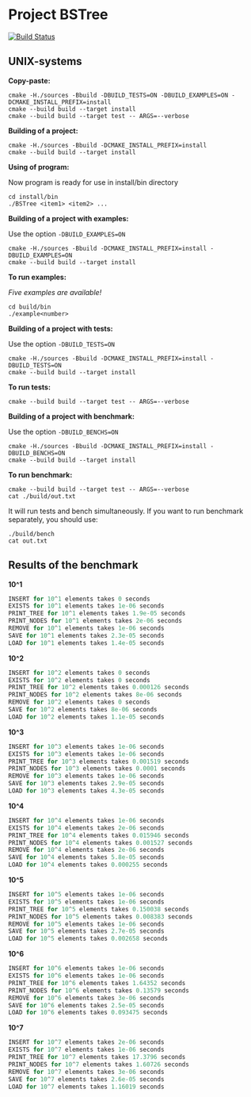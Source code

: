 # Project BSTree

[![Build Status](https://travis-ci.org/orangejohny/BSTree.svg?branch=master)](https://travis-ci.org/orangejohny/BSTree)

## UNIX-systems

**Copy-paste:**

```shell
cmake -H./sources -Bbuild -DBUILD_TESTS=ON -DBUILD_EXAMPLES=ON -DCMAKE_INSTALL_PREFIX=install
cmake --build build --target install
cmake --build build --target test -- ARGS=--verbose
```

**Building of a project:**

```shell
cmake -H./sources -Bbuild -DCMAKE_INSTALL_PREFIX=install
cmake --build build --target install
```

**Using of program:**

Now program is ready for use in install/bin directory

```shell
cd install/bin
./BSTree <item1> <item2> ...
```

**Building of a project with examples:**

Use the option `-DBUILD_EXAMPLES=ON`

```shell
cmake -H./sources -Bbuild -DCMAKE_INSTALL_PREFIX=install -DBUILD_EXAMPLES=ON
cmake --build build --target install
```

**To run examples:**

*Five examples are available!*

```shell
cd build/bin
./example<number>
```

**Building of a project with tests:**

Use the option `-DBUILD_TESTS=ON`

```shell
cmake -H./sources -Bbuild -DCMAKE_INSTALL_PREFIX=install -DBUILD_TESTS=ON
cmake --build build --target install
```

**To run tests:**

```shell
cmake --build build --target test -- ARGS=--verbose
```

**Building of a project with benchmark:**

Use the option `-DBUILD_BENCHS=ON`

```shell
cmake -H./sources -Bbuild -DCMAKE_INSTALL_PREFIX=install -DBUILD_BENCHS=ON
cmake --build build --target install
```

**To run benchmark:**

```shell
cmake --build build --target test -- ARGS=--verbose
cat ./build/out.txt
```

It will run tests and bench simultaneously. If you want to run benchmark separately,
you should use:

```shell
./build/bench
cat out.txt
```

## Results of the benchmark

**10^1**

```java
INSERT for 10^1 elements takes 0 seconds
EXISTS for 10^1 elements takes 1e-06 seconds
PRINT_TREE for 10^1 elements takes 1.9e-05 seconds
PRINT_NODES for 10^1 elements takes 2e-06 seconds
REMOVE for 10^1 elements takes 1e-06 seconds
SAVE for 10^1 elements takes 2.3e-05 seconds
LOAD for 10^1 elements takes 1.4e-05 seconds
```

**10^2**

```java
INSERT for 10^2 elements takes 0 seconds
EXISTS for 10^2 elements takes 0 seconds
PRINT_TREE for 10^2 elements takes 0.000126 seconds
PRINT_NODES for 10^2 elements takes 8e-06 seconds
REMOVE for 10^2 elements takes 0 seconds
SAVE for 10^2 elements takes 8e-06 seconds
LOAD for 10^2 elements takes 1.1e-05 seconds
```

**10^3**

```java
INSERT for 10^3 elements takes 1e-06 seconds
EXISTS for 10^3 elements takes 1e-06 seconds
PRINT_TREE for 10^3 elements takes 0.001519 seconds
PRINT_NODES for 10^3 elements takes 0.0001 seconds
REMOVE for 10^3 elements takes 1e-06 seconds
SAVE for 10^3 elements takes 2.9e-05 seconds
LOAD for 10^3 elements takes 4.3e-05 seconds
```

**10^4**

```java
INSERT for 10^4 elements takes 1e-06 seconds
EXISTS for 10^4 elements takes 2e-06 seconds
PRINT_TREE for 10^4 elements takes 0.015946 seconds
PRINT_NODES for 10^4 elements takes 0.001527 seconds
REMOVE for 10^4 elements takes 2e-06 seconds
SAVE for 10^4 elements takes 5.8e-05 seconds
LOAD for 10^4 elements takes 0.000255 seconds
```

**10^5**

```java
INSERT for 10^5 elements takes 1e-06 seconds
EXISTS for 10^5 elements takes 1e-06 seconds
PRINT_TREE for 10^5 elements takes 0.150038 seconds
PRINT_NODES for 10^5 elements takes 0.008383 seconds
REMOVE for 10^5 elements takes 1e-06 seconds
SAVE for 10^5 elements takes 2.7e-05 seconds
LOAD for 10^5 elements takes 0.002658 seconds
```

**10^6**

```java
INSERT for 10^6 elements takes 1e-06 seconds
EXISTS for 10^6 elements takes 1e-06 seconds
PRINT_TREE for 10^6 elements takes 1.64352 seconds
PRINT_NODES for 10^6 elements takes 0.13579 seconds
REMOVE for 10^6 elements takes 3e-06 seconds
SAVE for 10^6 elements takes 2.5e-05 seconds
LOAD for 10^6 elements takes 0.093475 seconds
```

**10^7**

```java
INSERT for 10^7 elements takes 2e-06 seconds
EXISTS for 10^7 elements takes 1e-06 seconds
PRINT_TREE for 10^7 elements takes 17.3796 seconds
PRINT_NODES for 10^7 elements takes 1.60726 seconds
REMOVE for 10^7 elements takes 3e-06 seconds
SAVE for 10^7 elements takes 2.6e-05 seconds
LOAD for 10^7 elements takes 1.16019 seconds
```
